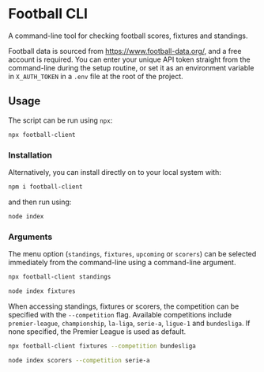 # Football CLI

A command-line tool for checking football scores, fixtures and standings.

Football data is sourced from https://www.football-data.org/, and a free account is required. You can enter your unique API token straight from the command-line during the setup routine, or set it as an environment variable in `X_AUTH_TOKEN` in a `.env` file at the root of the project.

## Usage

The script can be run using `npx`:

```bash
npx football-client
```


### Installation

Alternatively, you can install directly on to your local system with:

```bash
npm i football-client
```

and then run using:

```bash
node index
```

### Arguments

The menu option (`standings`, `fixtures`, `upcoming` or `scorers`) can be selected immediately from the command-line using a command-line argument.

```bash
npx football-client standings
```

```bash
node index fixtures
```

When accessing standings, fixtures or scorers, the competition can be specified with the `--competition` flag. Available competitions include `premier-league`, `championship`, `la-liga`, `serie-a`, `ligue-1` and `bundesliga`. If none specified, the Premier League is used as default.

```bash
npx football-client fixtures --competition bundesliga
```

```bash
node index scorers --competition serie-a
```